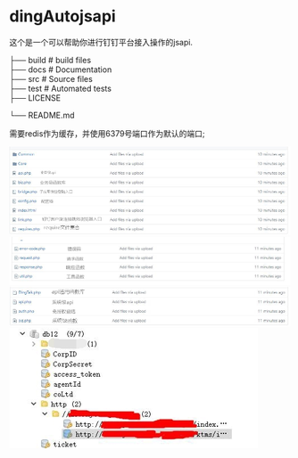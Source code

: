 # dingAutojsapi
这个是一个可以帮助你进行钉钉平台接入操作的jsapi.

├── build                  # build files  
├── docs                   # Documentation  
├── src                    # Source files  
├── test                   # Automated tests  
├── LICENSE

└── README.md

需要redis作为缓存，并使用6379号端口作为默认的端口;

![img1](https://github.com/tercentenary/dingAutojsapi/blob/master/docs/001_back.jpg?raw=true)
![img2](https://github.com/tercentenary/dingAutojsapi/blob/master/docs/002_back.jpg?raw=true)
![img3](https://github.com/tercentenary/dingAutojsapi/blob/master/docs/003_back.jpg?raw=true)
![img4](https://github.com/tercentenary/dingAutojsapi/blob/master/docs/004_back.jpg?raw=true)
